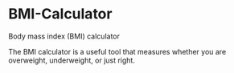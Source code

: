 # BMI-Calculator
Body mass index (BMI)  calculator

The BMI calculator is a useful tool that measures whether you are overweight, underweight, or just right.
